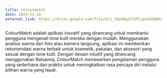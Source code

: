 ```yaml
---
title: colourmatch
date: 2024-11-24
external_link: https://drive.google.com/file/d/1_34yH6g2C5VPLypnkXG8NtmujWWtPYtP/view?usp=sharing
---
```


ColourMatch adalah aplikasi inovatif yang dirancang untuk membantu pengguna mengenali tone kulit mereka dengan mudah.
Menggunakan analisis warna dari foto atau kamera langsung, aplikasi ini memberikan rekomendasi warna terbaik
untuk kosmetik, pakaian, dan aksesori yang sesuai dengan tone kulit. Dengan desain intuitif yang dirancang menggunakan Balsamiq,
ColourMatch menawarkan pengalaman pengguna yang sederhana dan praktis untuk meningkatkan rasa percaya diri melalui pilihan warna yang tepat.

<!--more-->
